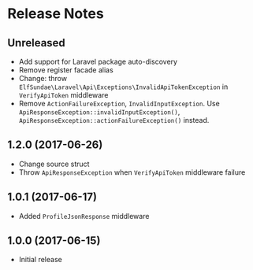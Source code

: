 # Release Notes

## Unreleased

- Add support for Laravel package auto-discovery
- Remove register facade alias
- Change: throw `ElfSundae\Laravel\Api\Exceptions\InvalidApiTokenException` in `VerifyApiToken` middleware
- Remove `ActionFailureException`, `InvalidInputException`. Use `ApiResponseException::invalidInputException()`, `ApiResponseException::actionFailureException()` instead.

## 1.2.0 (2017-06-26)

- Change source struct
- Throw `ApiResponseException` when `VerifyApiToken` middleware failure

## 1.0.1 (2017-06-17)

- Added `ProfileJsonResponse` middleware

## 1.0.0 (2017-06-15)

- Initial release
